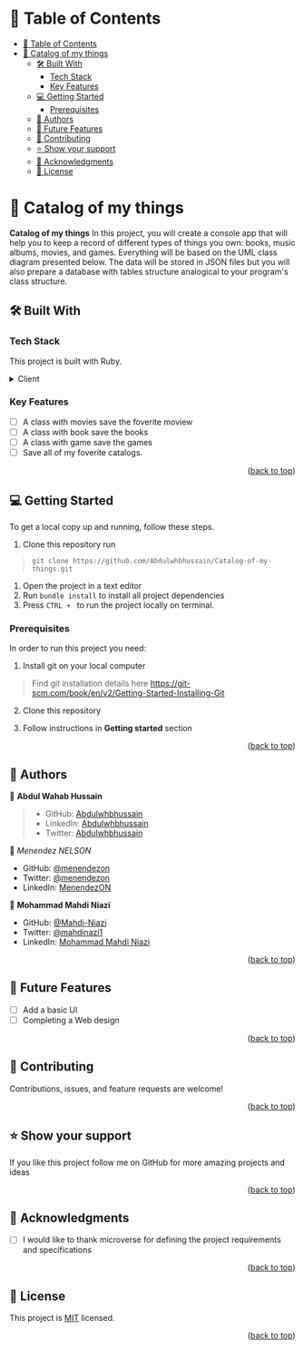 <a name="readme-top"></a>

# 📗 Table of Contents

- [📗 Table of Contents](#-table-of-contents)
- [📖 Catalog of my things ](#-catalog-of-my-things-)
  - [🛠 Built With ](#-built-with-)
    - [Tech Stack ](#tech-stack-)
    - [Key Features ](#key-features-)
  - [💻 Getting Started ](#-getting-started-)
    - [Prerequisites](#prerequisites)
  - [👥 Authors ](#-authors-)
  - [🔭 Future Features ](#-future-features-)
  - [🤝 Contributing ](#-contributing-)
  - [⭐️ Show your support ](#️-show-your-support-)
  - [🙏 Acknowledgments ](#-acknowledgments-)
  - [📝 License ](#-license-)


# 📖 Catalog of my things <a name="about-project"></a>


**Catalog of my things** In this project, you will create a console app that will help you to keep a record of different types of things you own: books, music albums, movies, and games. Everything will be based on the UML class diagram presented below. The data will be stored in JSON files but you will also prepare a database with tables structure analogical to your program's class structure.

## 🛠 Built With <a name="built-with"></a>
### Tech Stack <a name="tech-stack"></a>

This project is built with Ruby.

<details>
  <summary>Client</summary>
  <ul>
    <li><a href="https://docs.ruby-lang.org/en/master/">Ruby</a></li>
  </ul>
</details>

### Key Features <a name="key-features"></a>

- [ ] A class with movies save the foverite moview
- [ ] A class with book save the books
- [ ] A class with game save the games
- [ ] Save all of my foverite catalogs.

<p align="right">(<a href="#readme-top">back to top</a>)</p>

## 💻 Getting Started <a name="getting-started"></a>
To get a local copy up and running, follow these steps.
1. Clone this repository
   run 
  > `git clone https://github.com/Abdulwhbhussain/Catalog-of-my-things.git`

1. Open the project in a text editor
2. Run `bundle install` to install all project dependencies
3. Press `CTRL + ` to run the project locally on terminal. 

### Prerequisites

In order to run this project you need:

1. Install git on your local computer
> Find git installation details here https://git-scm.com/book/en/v2/Getting-Started-Installing-Git

2. Clone this repository

3. Follow instructions in **Getting started** section
<p align="right">(<a href="#readme-top">back to top</a>)</p>


## 👥 Authors <a name="authors"></a>

👤 **Abdul Wahab Hussain**

> - GitHub: [Abdulwhbhussain](https://github.com/Abdulwhbhussain)
> - LinkedIn: [Abdulwhbhussain](https://www.linkedin.com/in/abdulwhbhussain)
> - Twitter: [Abdulwhbhussain](https://twitter.com/AbdulWhbHussain)

👤 *Menendez NELSON*

- GitHub: [@menendezon](https://github.com/menendezon)
- Twitter: [@menendezon](https://twitter.com/menendezon)
- LinkedIn: [MenendezON](https://linkedin.com/in/menendezon)


👤 **Mohammad Mahdi Niazi**
- GitHub: [@Mahdi-Niazi](https://github.com/Mahdi-Niazi)
- Twitter: [@mahdinazi1](https://twitter.com/mahdiniazi1)
- LinkedIn: [Mohammad Mahdi Niazi](https://www.linkedin.com/in/mohammad-mahdi-niazi/)

<p align="right">(<a href="#readme-top">back to top</a>)</p>


## 🔭 Future Features <a name="future-features"></a>

- [ ] Add a basic UI
- [ ] Completing a Web design

<p align="right">(<a href="#readme-top">back to top</a>)</p>


## 🤝 Contributing <a name="contributing"></a>

Contributions, issues, and feature requests are welcome!


<p align="right">(<a href="#readme-top">back to top</a>)</p>


## ⭐️ Show your support <a name="support"></a>

If you like this project follow me on GitHub for more amazing projects
and ideas

<p align="right">(<a href="#readme-top">back to top</a>)</p>


## 🙏 Acknowledgments <a name="acknowledgements"></a>
- [ ] I would like to thank microverse for defining the project requirements and specifications


<p align="right">(<a href="#readme-top">back to top</a>)</p>


## 📝 License <a name="license"></a>

This project is [MIT](./LICENSE) licensed.


<p align="right">(<a href="#readme-top">back to top</a>)</p>
